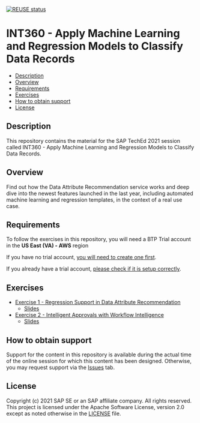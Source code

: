 [![REUSE status](https://api.reuse.software/badge/github.com/SAP-samples/teched2021-INT360)](https://api.reuse.software/info/github.com/SAP-samples/teched2021-INT360)

# INT360 - Apply Machine Learning and Regression Models to Classify Data Records

<!-- toc -->

* [Description](#description)
* [Overview](#overview)
* [Requirements](#requirements)
* [Exercises](#exercises)
* [How to obtain support](#how-to-obtain-support)
* [License](#license)

<!-- Regenerate with "pre-commit run -a markdown-toc" -->

<!-- tocstop -->

## Description

This repository contains the material for the SAP TechEd 2021 session called INT360 - Apply Machine
Learning and Regression Models to Classify Data Records.  

## Overview

Find out how the Data Attribute Recommendation service works and deep dive into the newest features
launched in the last year, including automated machine learning and regression templates, in the
context of a real use case.

## Requirements

To follow the exercises in this repository, you will need a BTP Trial account in the
**US East (VA) - AWS** region

If you have no trial account,
[you will need to create one first](docs/markdown/create_trial_account.md).

If you already have a trial account,
[please check if it is setup correctly](docs/markdown/check_existing_trial_account.md).

## Exercises

* [Exercise 1 - Regression Support in Data Attribute Recommendation](exercises/ex1/)
  * [Slides](/Teched2021-INT360-DataAttributeRecommendation.pdf)
* [Exercise 2 - Intelligent Approvals with Workflow Intelligence](exercises/ex2/)
  * [Slides](/TechEd2021-INT360-WorkflowIntelligence.pdf)

## How to obtain support

Support for the content in this repository is available during the actual time of the online session
for which this content has been designed. Otherwise, you may request support via the
[Issues](../../issues) tab.

## License

Copyright (c) 2021 SAP SE or an SAP affiliate company. All rights reserved. This project is licensed
under the Apache Software License, version 2.0 except as noted otherwise in the
[LICENSE](LICENSES/Apache-2.0.txt) file.
